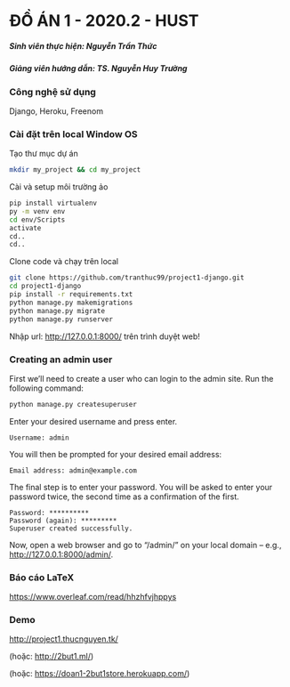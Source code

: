# ĐỒ ÁN 1 - 2020.2 - HUST
##### Sinh viên thực hiện: Nguyễn Trần Thức
##### Giảng viên hướng dẫn: TS. Nguyễn Huy Trường

### Công nghệ sử dụng
Django, Heroku, Freenom

### Cài đặt trên local Window OS

Tạo thư mục dự án

```sh
mkdir my_project && cd my_project
```

Cài và setup môi trường ảo

```sh
pip install virtualenv
py -m venv env
cd env/Scripts
activate
cd..
cd..
```

Clone code và chạy trên local

```sh
git clone https://github.com/tranthuc99/project1-django.git
cd project1-django
pip install -r requirements.txt
python manage.py makemigrations
python manage.py migrate
python manage.py runserver
```

Nhập url: http://127.0.0.1:8000/ trên trình duyệt web!

### Creating an admin user
First we’ll need to create a user who can login to the admin site. Run the following command:
```sh
python manage.py createsuperuser
```

Enter your desired username and press enter.
```
Username: admin
```

You will then be prompted for your desired email address:
```
Email address: admin@example.com
```

The final step is to enter your password. You will be asked to enter your password twice, the second time as a confirmation of the first.
```
Password: **********
Password (again): *********
Superuser created successfully.
```

Now, open a web browser and go to “/admin/” on your local domain – e.g., http://127.0.0.1:8000/admin/.


### Báo cáo LaTeX
https://www.overleaf.com/read/hhzhfvjhppys

### Demo 

http://project1.thucnguyen.tk/

(hoặc: http://2but1.ml/)

(hoặc: https://doan1-2but1store.herokuapp.com/)

